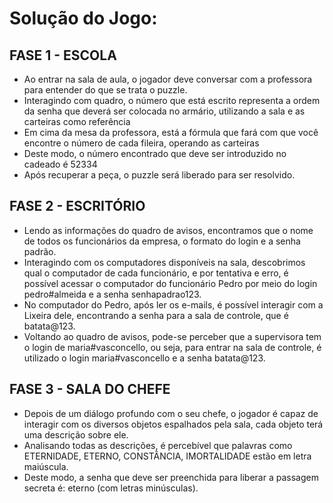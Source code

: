 # Solução do Jogo:
## FASE 1 - ESCOLA
- Ao entrar na sala de aula, o jogador deve conversar com a professora para entender do que se trata o puzzle.
- Interagindo com quadro, o número que está escrito representa a ordem da senha que deverá ser colocada no armário, utilizando a sala e as carteiras como referência
- Em cima da mesa da professora, está a fórmula que fará com que você encontre o número de cada fileira, operando as carteiras
- Deste modo, o número encontrado que deve ser introduzido no cadeado é 52334
- Após recuperar a peça, o puzzle será liberado para ser resolvido.
## FASE 2 - ESCRITÓRIO
- Lendo as informações do quadro de avisos, encontramos que o nome de todos os funcionários da empresa, o formato do login e a senha padrão.
- Interagindo com os computadores disponíveis na sala, descobrimos qual o computador de cada funcionário, e por tentativa e erro, é possível acessar o computador do funcionário Pedro por meio do login pedro#almeida e a senha senhapadrao123.
- No computador do Pedro, após ler os e-mails, é possível interagir com a Lixeira dele, encontrando a senha para a sala de controle, que é batata@123.
- Voltando ao quadro de avisos, pode-se perceber que a supervisora tem o login de maria#vasconcello, ou seja, para entrar na sala de controle, é utilizado o login maria#vasconcello e a senha batata@123.
## FASE 3 - SALA DO CHEFE
- Depois de um diálogo profundo com o seu chefe, o jogador é capaz de interagir com os diversos objetos espalhados pela sala, cada objeto terá uma descrição sobre ele.
- Analisando todas as descrições, é percebível que palavras como ETERNIDADE, ETERNO, CONSTÂNCIA, IMORTALIDADE estão em letra maiúscula.
- Deste modo, a senha que deve ser preenchida para liberar a passagem secreta é: eterno (com letras minúsculas).
